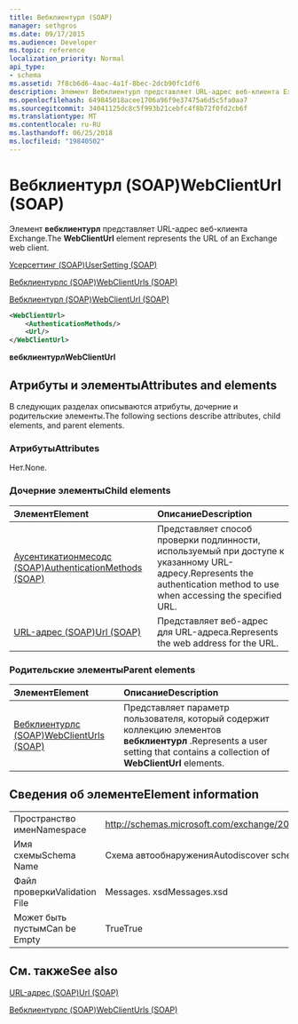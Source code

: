 ```yaml
---
title: Вебклиентурл (SOAP)
manager: sethgros
ms.date: 09/17/2015
ms.audience: Developer
ms.topic: reference
localization_priority: Normal
api_type:
- schema
ms.assetid: 7f8cb6d6-4aac-4a1f-8bec-2dcb90fc1df6
description: Элемент Вебклиентурл представляет URL-адрес веб-клиента Exchange.
ms.openlocfilehash: 649845018acee1706a96f9e37475a6d5c5fa0aa7
ms.sourcegitcommit: 34041125dc8c5f993b21cebfc4f8b72f0fd2cb6f
ms.translationtype: MT
ms.contentlocale: ru-RU
ms.lasthandoff: 06/25/2018
ms.locfileid: "19840502"
---
```

# <a name="webclienturl-soap"></a><span data-ttu-id="62a16-103">Вебклиентурл (SOAP)</span><span class="sxs-lookup"><span data-stu-id="62a16-103">WebClientUrl (SOAP)</span></span>

<span data-ttu-id="62a16-104">Элемент **вебклиентурл** представляет URL-адрес веб-клиента Exchange.</span><span class="sxs-lookup"><span data-stu-id="62a16-104">The **WebClientUrl** element represents the URL of an Exchange web client.</span></span> 
  
[<span data-ttu-id="62a16-105">Усерсеттинг (SOAP)</span><span class="sxs-lookup"><span data-stu-id="62a16-105">UserSetting (SOAP)</span></span>](usersetting-soap.md)
  
[<span data-ttu-id="62a16-106">Вебклиентурлс (SOAP)</span><span class="sxs-lookup"><span data-stu-id="62a16-106">WebClientUrls (SOAP)</span></span>](webclienturls-soap.md)
  
[<span data-ttu-id="62a16-107">Вебклиентурл (SOAP)</span><span class="sxs-lookup"><span data-stu-id="62a16-107">WebClientUrl (SOAP)</span></span>](webclienturl-soap.md)
  
```XML
<WebClientUrl>
    <AuthenticationMethods/>
    <Url/>
</WebClientUrl>
```

 <span data-ttu-id="62a16-108">**вебклиентурл**</span><span class="sxs-lookup"><span data-stu-id="62a16-108">**WebClientUrl**</span></span>
## <a name="attributes-and-elements"></a><span data-ttu-id="62a16-109">Атрибуты и элементы</span><span class="sxs-lookup"><span data-stu-id="62a16-109">Attributes and elements</span></span>

<span data-ttu-id="62a16-110">В следующих разделах описываются атрибуты, дочерние и родительские элементы.</span><span class="sxs-lookup"><span data-stu-id="62a16-110">The following sections describe attributes, child elements, and parent elements.</span></span>
  
### <a name="attributes"></a><span data-ttu-id="62a16-111">Атрибуты</span><span class="sxs-lookup"><span data-stu-id="62a16-111">Attributes</span></span>

<span data-ttu-id="62a16-112">Нет.</span><span class="sxs-lookup"><span data-stu-id="62a16-112">None.</span></span>
  
### <a name="child-elements"></a><span data-ttu-id="62a16-113">Дочерние элементы</span><span class="sxs-lookup"><span data-stu-id="62a16-113">Child elements</span></span>

|<span data-ttu-id="62a16-114">**Элемент**</span><span class="sxs-lookup"><span data-stu-id="62a16-114">**Element**</span></span>|<span data-ttu-id="62a16-115">**Описание**</span><span class="sxs-lookup"><span data-stu-id="62a16-115">**Description**</span></span>|
|:-----|:-----|
|[<span data-ttu-id="62a16-116">Аусентикатионмесодс (SOAP)</span><span class="sxs-lookup"><span data-stu-id="62a16-116">AuthenticationMethods (SOAP)</span></span>](authenticationmethods-soap.md) <br/> |<span data-ttu-id="62a16-117">Представляет способ проверки подлинности, используемый при доступе к указанному URL-адресу.</span><span class="sxs-lookup"><span data-stu-id="62a16-117">Represents the authentication method to use when accessing the specified URL.</span></span>  <br/> |
|[<span data-ttu-id="62a16-118">URL-адрес (SOAP)</span><span class="sxs-lookup"><span data-stu-id="62a16-118">Url (SOAP)</span></span>](url-soap.md) <br/> |<span data-ttu-id="62a16-119">Представляет веб-адрес для URL-адреса.</span><span class="sxs-lookup"><span data-stu-id="62a16-119">Represents the web address for the URL.</span></span>  <br/> |
   
### <a name="parent-elements"></a><span data-ttu-id="62a16-120">Родительские элементы</span><span class="sxs-lookup"><span data-stu-id="62a16-120">Parent elements</span></span>

|<span data-ttu-id="62a16-121">**Элемент**</span><span class="sxs-lookup"><span data-stu-id="62a16-121">**Element**</span></span>|<span data-ttu-id="62a16-122">**Описание**</span><span class="sxs-lookup"><span data-stu-id="62a16-122">**Description**</span></span>|
|:-----|:-----|
|[<span data-ttu-id="62a16-123">Вебклиентурлс (SOAP)</span><span class="sxs-lookup"><span data-stu-id="62a16-123">WebClientUrls (SOAP)</span></span>](webclienturls-soap.md) <br/> |<span data-ttu-id="62a16-124">Представляет параметр пользователя, который содержит коллекцию элементов **вебклиентурл** .</span><span class="sxs-lookup"><span data-stu-id="62a16-124">Represents a user setting that contains a collection of **WebClientUrl** elements.</span></span>  <br/> |
   
## <a name="element-information"></a><span data-ttu-id="62a16-125">Сведения об элементе</span><span class="sxs-lookup"><span data-stu-id="62a16-125">Element information</span></span>

|||
|:-----|:-----|
|<span data-ttu-id="62a16-126">Пространство имен</span><span class="sxs-lookup"><span data-stu-id="62a16-126">Namespace</span></span>  <br/> |http://schemas.microsoft.com/exchange/2010/Autodiscover  <br/> |
|<span data-ttu-id="62a16-127">Имя схемы</span><span class="sxs-lookup"><span data-stu-id="62a16-127">Schema Name</span></span>  <br/> |<span data-ttu-id="62a16-128">Схема автообнаружения</span><span class="sxs-lookup"><span data-stu-id="62a16-128">Autodiscover schema</span></span>  <br/> |
|<span data-ttu-id="62a16-129">Файл проверки</span><span class="sxs-lookup"><span data-stu-id="62a16-129">Validation File</span></span>  <br/> |<span data-ttu-id="62a16-130">Messages. xsd</span><span class="sxs-lookup"><span data-stu-id="62a16-130">Messages.xsd</span></span>  <br/> |
|<span data-ttu-id="62a16-131">Может быть пустым</span><span class="sxs-lookup"><span data-stu-id="62a16-131">Can be Empty</span></span>  <br/> |<span data-ttu-id="62a16-132">True</span><span class="sxs-lookup"><span data-stu-id="62a16-132">True</span></span>  <br/> |
   
## <a name="see-also"></a><span data-ttu-id="62a16-133">См. также</span><span class="sxs-lookup"><span data-stu-id="62a16-133">See also</span></span>



[<span data-ttu-id="62a16-134">URL-адрес (SOAP)</span><span class="sxs-lookup"><span data-stu-id="62a16-134">Url (SOAP)</span></span>](url-soap.md)
  
[<span data-ttu-id="62a16-135">Вебклиентурлс (SOAP)</span><span class="sxs-lookup"><span data-stu-id="62a16-135">WebClientUrls (SOAP)</span></span>](webclienturls-soap.md)

